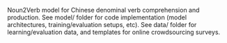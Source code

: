 Noun2Verb model for Chinese denominal verb comprehension and production.
See model/ folder for code implementation (model architectures, training/evaluation setups, etc).
See data/ folder for learning/evaluation data, and templates for online crowdsourcing surveys.

